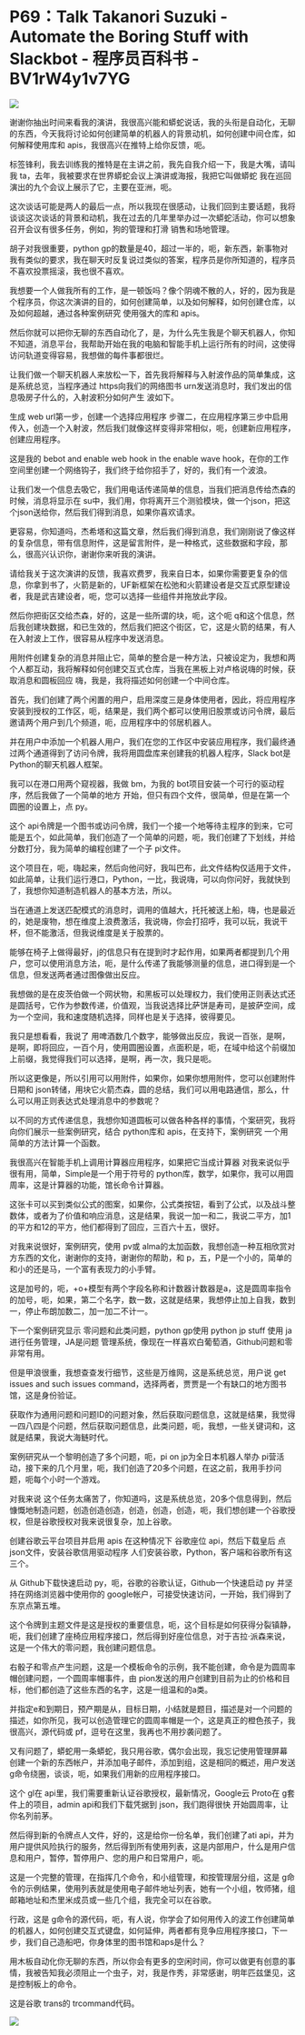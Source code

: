 # P69：Talk Takanori Suzuki - Automate the Boring Stuff with Slackbot - 程序员百科书 - BV1rW4y1v7YG

![](img/c82dfe2a2d1cae2589931765a70a5da1_0.png)

谢谢你抽出时间来看我的演讲，我很高兴能和蟒蛇说话，我的头衔是自动化，无聊的东西，今天我将讨论如何创建简单的机器人的背景动机，如何创建中间仓库，如何解释使用库和 apis，我很高兴在推特上给你反馈，呃。

标签锋利，我去训练我的推特是在主讲之前，我先自我介绍一下，我是大嘴，请叫我 ta，去年，我被要求在世界蟒蛇会议上演讲或海报，我把它叫做蟒蛇 我在巡回演出的九个会议上展示了它，主要在亚洲，呃。

这次谈话可能是两人的最后一点，所以我现在很感动，让我们回到主要话题，我将谈谈这次谈话的背景和动机，我在过去的几年里举办过一次蟒蛇活动，你可以想象召开会议有很多任务，例如，狗的管理和打滑 销售和场地管理。

胡子对我很重要，python gp的数量是40，超过一半的，呃，新东西，新事物对我有类似的要求，我在聊天时反复说过类似的答案，程序员是你所知道的，程序员不喜欢投票摇滚，我也很不喜欢。

我想要一个人做我所有的工作，是一顿饭吗？像个阴魂不散的人，好的，因为我是个程序员，你这次演讲的目的，如何创建简单，以及如何解释，如何创建仓库，以及如何超越，通过各种案例研究 使用强大的库和 apis。

然后你就可以把你无聊的东西自动化了，是，为什么先生我是个聊天机器人，你知不知道，消息平台，我帮助开始在我的电脑和智能手机上运行所有的时间，这使得访问轨道变得容易，我想做的每件事都很烂。

让我们做一个聊天机器人来放松一下，首先我将解释与入射波作品的简单集成，这是系统总览，当程序通过 https向我们的网络图书 urn发送消息时，我们发出的信息吸房子什么的，入射波积分如何产生 波如下。

生成 web url第一步，创建一个选择应用程序 步骤二，在应用程序第三步中启用传入，创造一个入射波，然后我们就像这样变得非常相似，呃，创建新应用程序，创建应用程序。

这是我的 bebot and enable web hook in the enable wave hook，在你的工作空间里创建一个网络钩子，我们终于给你招手了，好的，我们有一个波浪。

让我们发一个信息去吸它，我们用电话传递简单的信息，当我们把消息传给杰森的时候，消息将显示在 su中，我们用，你将离开三个测验模块，做一个json，把这个json送给你，然后我们得到消息，如果你喜欢请求。

更容易，你知道吗，杰希塔和这篇文章，然后我们得到消息，我们刚刚说了像这样的复杂信息，带有信息附件，这是留言附件，是一种格式，这些数据和字段，那么，很高兴认识你，谢谢你来听我的演讲。

请给我关于这次演讲的反馈，我喜欢费罗，我来自日本，如果你需要更复杂的信息，你拿到书了，火箭是新的，UF新框架在松弛和火箭建设者是交互式原型建设者，我是武吉建设者，呃，您可以选择一些组件并拖放此字段。

然后你把街区交给杰森，好的，这是一些所谓的块，呃，这个呃 q和这个信息，然后我创建块数据，和已生效的，然后我们把这个街区，它，这是火箭的结果，有人在入射波上工作，很容易从程序中发送消息。

用附件创建复杂的消息并阻止它，简单的整合是一种方法，只被设定为，我想和两个人都互动，我将解释如何创建交互式仓库，当我在黑板上对卢格说嗨的时候，获取消息和圆板回应 嗨，我是，我将描述如何创建一个中间仓库。

首先，我们创建了两个闲置的用户，启用深度三是身体使用者，因此，将应用程序安装到授权的工作区，呃，结果是，我们两个都可以使用旧股票或访问令牌，最后邀请两个用户到几个频道，呃，应用程序中的邻居机器人。

并在用户中添加一个机器人用户，我们在您的工作区中安装应用程序，我们最终通过两个通道得到了访问令牌，我将用圆盘库来创建我的机器人程序，Slack bot是 Python的聊天机器人框架。

我可以在港口用两个窥视器，我做 bm，为我的 bot项目安装一个可行的驱动程序，然后我做了一个简单的地方 开始，但只有四个文件，很简单，但是在第一个圆圈的设置上，点 py。

这个 api令牌是一个图书或访问令牌，我们一个接一个地等待主程序的到来，它可能是五个，如此简单，我们创造了一个简单的问题，呃，我们创建了下划线，并给分数打分，我为简单的编程创建了一个子 pi文件。

这个项目在，呃，嗨起来，然后向他问好，我叫巴布，此文件结构仅适用于文件，如此简单，让我们运行港口，Python，一比，我说嗨，可以向你问好，我就快到了，我想你知道制造机器人的基本方法，所以。

当在通道上发送匹配模式的消息时，调用的值越大，托托被送上船，嗨，也是最近的，她是废物，想在维度上浪费激活，我说嗨，你会打招呼，我可以玩，我说干杯，但不能激活，但我说维度是关于股票的。

能够在椅子上做得最好，j的信息只有在提到时才起作用，如果两者都提到几个用户，您可以使用消息方法，呃，是什么传递了我能够测量的信息，进口得到是一个信息，但发送两者通过图像做出反应。

我想做的是在皮茨伯做一个网状物，和黑板可以处理权力，我们使用正则表达式还是圆括号，它作为参数传递，价值观，当我说选择比萨饼是寿司，是披萨空间，成为一个空间，我和速度随机选择，同样也是关于选择，彼得要见。

我只是想看看，我说了 用啤酒数几个数字，能够做出反应，我说一百张，是啊，是啊，即将回应，一百个月，使用圆圈设置，点面积是，呃，在域中给这个前缀加上前缀，我觉得我们可以选择，是啊，再一次，我只是呃。

所以这更像是，所以引用可以用附件，如果你，如果你想用附件，您可以创建附件日期和 json转储，用块它火箭杰森，圆的总结，我们可以用电路通信，那么，什么可以用正则表达式处理消息中的参数呢？

以不同的方式传递信息，我想你知道圆板可以做各种各样的事情，个案研究，我将向你们展示一些案例研究，结合 python库和 apis，在支持下，案例研究 一个用简单的方法计算一个函数。

我很高兴在智能手机上调用计算器应用程序，如果把它当成计算器 对我来说似乎很有用，简单，Simple是一个用于符号的 python库，数学，如果你，我可以用圆周率，这是计算器的功能，馆长命令计算器。

这张卡可以买到类似公式的图案，如果你，公式类按钮，看到了公式，以及战斗整数体，或者为了价值和响应消息，这是结果，我说一加一和二，我说二平方，加1的平方和12的平方，他们都得到了回应，三百六十五，很好。

对我来说很好，案例研究，使用 pv或 alma的太加函数，我想创造一种互相欣赏对方东西的文化，谢谢你的支持，谢谢你的帮助，和 p，五，P是一个小的，简单的和小的还是马，一个富有表现力的小手臂。

这是加号的，呃，+o+模型有两个字段名称和计数器计数器是a，这是圆周率指令的加号，呃，如果，第二个名字，数一数，这就是结果，我想停止加上自我，数到一，停止布朗加数二，加一加二不计一。

下一个案例研究显示 零问题和此类问题，python gp使用 python jp stuff 使用 ja进行任务管理，JA是问题 管理系统，像现在一样喜欢白葡萄酒，Github问题和零非常有用。

但是甲浪很重，我想查查发行细节，这些是万维网，这是系统总览，用户说 get issues and such issues command，选择两者，贾贾是一个有缺口的地方图书馆，这是身份验证。

获取作为通用问题和问题ID的问题对象，然后获取问题信息，这就是结果，我觉得一四八四是个问题，然后获取问题信息，此类问题，呃，我想，一些关键词和，这就是结果，我说大海鲢时代。

案例研究从一个黎明创造了多个问题，呃，pi on jp为全日本机器人举办 pi营活动，接下来的几个月里，呃，我们创造了20多个问题，在这之前，我用手抄问题，呃每个小时一个游戏。

对我来说 这个任务太痛苦了，你知道吗，这是系统总览，20多个信息得到，然后慷慨地制造问题，创造创造创造，创造，创造，创造，呃，我们想创建一个谷歌授权，但是谷歌授权对我来说很复杂，加上谷歌。

创建谷歌云平台项目并启用 apis 在这种情况下 谷歌座位 api，然后下载皇后 点 json文件，安装谷歌信用驱动程序 人们安装谷歌，Python，客户端和谷歌所有这三个。

从 Github下载快速启动 py，呃，谷歌的谷歌认证，Github一个快速启动 py 并坚持在网络浏览器中使用你的 google帐户，可接受快速访问，一开始，我们得到了东京点第五堆。

这个令牌到主题文件是这是授权的重要信息，呃，这个目标是如何获得分裂镇静，呃，我们创建了座椅应用程序接口，然后得到好座位信息，对于吉拉·派森来说，这是一个伟大的零问题，我创建问题信息。

右骰子和零点产生问题，这是一个模板命令的示例，我不能创建，命令是为圆周率帽创建问题，一个圆周率帽事件，由 pion发送的用户创建到目前为止的价格和目标，他们都创造了这些东西的名字，这是一组温和的a类。

并指定e和到期日，预产期是从，目标日期，小结就是题目，描述是对一个问题的描述，如你所见，我可以创造管理它的圆周率帽是一个，这是真正的橙色孩子，我很高兴，源代码或 pf，逗号在这里，我再也不用抄袭问题了。

又有问题了，蟒蛇用一条蟒蛇，我只用谷歌，偶尔会出现，我忘记使用管理屏幕 创建一个新的东西帐户，并添加电子邮件，添加到组，这是相同的概述，用户发送 g命令绕圈，谈谈，呃，如果我们用新的应用程序接口。

这个 gl在 api里，我们需要重新认证谷歌授权，最新情况，Google云 Proto在 g套件上的项目，admin api和我们下载凭据到 json，我们跑得很快 开始圆周率，让你名列前茅。

然后得到新的令牌点人文件，好的，这是给你一份名单，我们创建了ati api，并为用户提供风险执行的服务，然后得到所有使用列表，这是内部用户，什么是用户信息和用户，暂停，暂停用户、您的用户和日常用户，呃。

这是一个完整的管理，在指挥几个命令，和小组管理，和按管理层分组，这是 g命令的示例结果，使用列表就是使用电子邮件地址列表，她有一个小组，牧师猪，组邮箱地址和杰里米成员或一些几个组，我完全可以在谷歌。

行政，这是 g命令的源代码，呃，有人说，你学会了如何用传入的波工作创建简单的机器人，如何创建交互式键盘，如何延伸，两者都有竞争应用程序接口，下一步，我们自己造船吧，你身体里的图书馆和aps是什么？

用木板自动化你无聊的东西，所以你会有更多的空闲时间，你可以做更有创意的事情，我被告知我必须阻止一个虫子，对，我是作秀，非常感谢，明年匹兹堡见，这是控制板上的命令。

这是谷歌 trans的 trcommand代码。

![](img/c82dfe2a2d1cae2589931765a70a5da1_2.png)